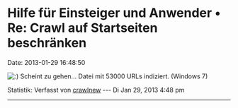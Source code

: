 Hilfe für Einsteiger und Anwender • Re: Crawl auf Startseiten beschränken
=========================================================================

Date: 2013-01-29 16:48:50

![:)](http://forum.yacy-websuche.de/images/smilies/icon_e_smile.gif "Smile")
Scheint zu gehen\... Datei mit 53000 URLs indiziert. (Windows 7)

Statistik: Verfasst von
[crawlnew](http://forum.yacy-websuche.de/memberlist.php?mode=viewprofile&u=317)
--- Di Jan 29, 2013 4:48 pm

------------------------------------------------------------------------
